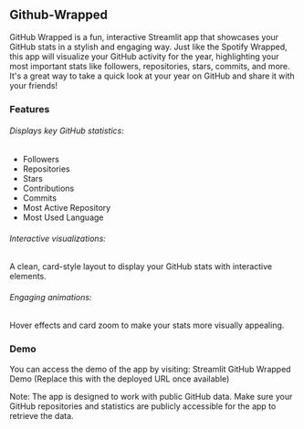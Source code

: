 ## Github-Wrapped

GitHub Wrapped is a fun, interactive Streamlit app that showcases your GitHub stats in a stylish and engaging way. Just like the Spotify Wrapped, this app will visualize your GitHub activity for the year, highlighting your most important stats like followers, repositories, stars, commits, and more. It's a great way to take a quick look at your year on GitHub and share it with your friends!

### Features
###### Displays key GitHub statistics:
- Followers
- Repositories
- Stars
- Contributions
- Commits
- Most Active Repository
- Most Used Language

###### Interactive visualizations:
A clean, card-style layout to display your GitHub stats with interactive elements.

###### Engaging animations:
Hover effects and card zoom to make your stats more visually appealing.

### Demo
You can access the demo of the app by visiting:
Streamlit GitHub Wrapped Demo (Replace this with the deployed URL once available)

Note: The app is designed to work with public GitHub data. Make sure your GitHub repositories and statistics are publicly accessible for the app to retrieve the data.
